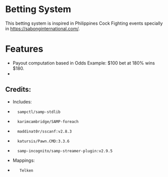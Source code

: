 # Betting System

This betting system is inspired in Philippines Cock Fighting events specially in https://sabonginternational.com/.

# Features
- Payout computation based in Odds Example: $100 bet at 180% wins $180.
- 

## Credits:

- Includes:
-       sampctl/samp-stdlib
-		karimcambridge/SAMP-foreach
-		maddinat0r/sscanf:v2.8.3
-		katursis/Pawn.CMD:3.3.6
-		samp-incognito/samp-streamer-plugin:v2.9.5
- Mappings:
-        Telken